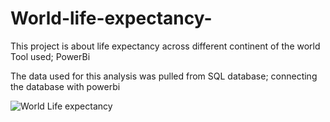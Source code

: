 # World-life-expectancy-

This project is about life expectancy across different continent of the world 
Tool used; PowerBi

The data used for this analysis was pulled from SQL database; connecting the database with powerbi 

![World Life expectancy](https://github.com/user-attachments/assets/416c127a-99d6-4e4b-871c-129c5e881bcc)
